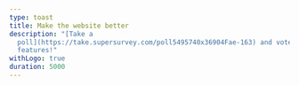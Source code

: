 ```yaml
---
type: toast
title: Make the website better
description: "[Take a
  poll](https://take.supersurvey.com/poll5495740x36904Fae-163) and vote for new
  features!"
withLogo: true
duration: 5000
---
```

